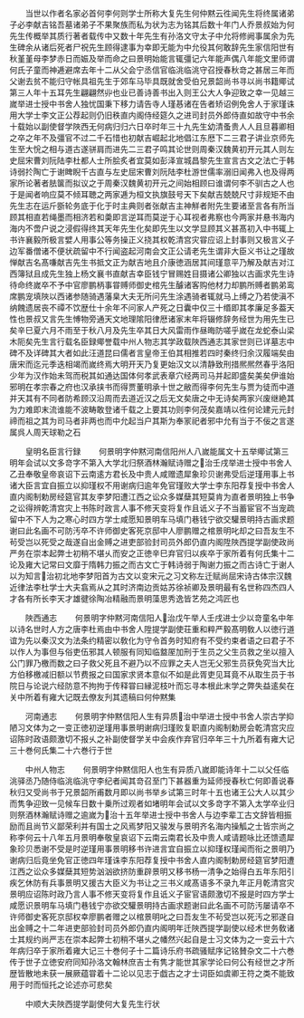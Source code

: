 <!-- { "loadSidebar": true } -->
　　当世以作者名家必首何李何则学士所称大复先生何仲黙云徃闻先生将终属诸弟子必李献吉铭吾墓诸弟子不果聚族而私为状为志为铭其后数十年门人乔景叔始为何先生传概举其质行著者载传中又数十年先生有孙洛文守太子中允将修阙事属余为先生碑余从诸后死者尸祝先生顾得逮事为幸即无能为中允役其何敢辞先生家信阳世有秋堇堇母李梦赤日而娠及举而命之曰景明始能言辄彊记六年能声偶八年能文里师谓何氏子童而神逓避席去年十二从父会宁丞信官临洮临洮守召授春秋竒之甚居三年而父谢去贫不能归守帐具祖先生于郊车马毕具既就舍受伯兄景韶尚书寻以尚书籍鄊试第三人年十五耳先生翩翩然丱也业已善诗善书出入则王公大人争迎致之幸一见越三嵗举进士授中书舍人独忧国秉下移力请告寺人瑾惎诸在告者矫诏例免舍人于家瑾诛用大学士李文正公荐起则仍旧秩直内阁侍经筵久之进司封员外郎侍直如故守中书余十载始以副使督学陜西无何病归归六日卒时年三十九先生幼清蚤贵人人且旦暮卿相之卒之年不及彊官不过二千石惜也初献吉崛起北地倡江东厯下二三君子讲业京师先生至大恱之相与道古遂骈肩而进先二三君子鸣其论世则周秦汉魏黄初开元其人则左史屈宋曹刘阮陆李杜都人士所脍炙者宜莫如彭泽宣城昌黎先生宣言古文之法亡于韩诗弱扵陶亡于谢睥睨千古直与左史屈宋曹刘阮陆李杜游世儒率溺旧闻弗入也及得两家所论著者胠箧而拟议之于周秦汉魏黄初开元之间始相顾曰谁谓何李不驯古之人也于是闻者响应莫不倾耳聴之两家逓为桓文执旗鼓号天下矣献吉兢兢尺寸非规矩不由先生志在运斤斵轮务底于化于时主典则者张献吉主神觧者附先生要诸至言各有所当顾其相直若绳墨而相济若和羮即言逆耳而莫逆于心耳视者弗察也今两家并悬书海内海内不啻户说之浸假得终其天年先生化矣即先生以文学显顾其义甚髙初入中书辄上书许襄毅所极言嬖人用事公等务操正义挠其权乾清宫灾甞应诏上封事则又极言义子边军番僧诸不便状疏留中不行闻盗起河南会文正公请老先生谓非大臣义书让之瑾故惮献吉名髙嗛献吉先生书抵文正为献吉地且介康徳涵居其间瑾意平乃解及献吉对江西簿狱且成先生独上杨文襄书直献吉幸臣钱宁冒赐姓目摄诸公卿独以古画求先生诗待命终嵗卒不予中官廖鹏柄事甞赙师御史棺先生醵诸客购他材力却鹏所赙者鹏弟鸾席鹏宠填陜以西诸参随骑遇藩臬大夫无所问先生涂遇骑者辄就马上缚之乃若使滇不纳餽遗居丧不禫不饮歴仕十余年不问家人产死之日囊中仅三十缗即其孝廉足多葢天性也景叔又言先生愽物旁通天文地理隂阳律厯诸家末年将辍修辞务经世为用先生已矣辛巳夏六月不雨至于秋八月及先生卒其日大风雷雨作昼晦防嗟乎嵗在龙蛇泰山梁木阨矣先生言行载名臣録鄊誉载中州人物志其学政载陜西通志其家世则已详墓志中碑不及详碑其大者如此汪道昆曰儒者言皇帝王伯其相推若四时秦终归余汉履端矣由唐宋而迄元季迭相竭而嵗终焉大明开天乃复更始汉文以清静致刑措熈熈然春乎洛阳少年为汉作始未驾而税其如通达国体何孝武表章穴经两司马并起即盛矣美矣伊谁始邪明在孝宗春之府也汉承挟书而得贾董明承十世之敝而得李何先生与贾为徒而中道并天其有不同者防希顾汉沿周而去道近汉之后无文矣唐之中无诗矣两家兴废继絶其为力难即末流谁能不波畴敢登诸千载之上要其功则李何茂矣嘉靖以徃何论建元元封禘而祖之其为司马者非两也而中允起当户其斯为奉冡祀者邪中允有当于不佞之言遂属呉人周天球勒之石














　　皇明名臣言行録
　　何景明字仲黙河南信阳州人八嵗能属文十五举鄊试第三明年会试以文多竒字不第入大学北归祭酒林瀚赋诗赠之治壬戌举进士授中书舍人乙丑奉敬皇帝哀诏下云南逺方君长及中贵人咸赠遗犀象珍贝谢弗受后逆瑾用事上书诸大臣言宜自振立以抑瑾权不用谢病归逾年免官瑾败大学士李东阳荐复授中书舍人直内阁制勅房经筵官其友李梦阳遭江西之讼众多媒蘖其短莫肯为直者景明独上书争之讼得辨乾清宫灾上书陈时政言人事不修天变将复作且诋义子不当蓄宦官不当宠疏留中不下人为之寒心时四方学士咸愿知景明车马填门巷钱宁欲交驩景明持古画求题谢曰此名画不可防汚卒不许师御史客死京邸中人廖鹏赠之棺景明叱却之曰吾友生不茍受岂以死受之哉遂自出金赙之进吏部验封司员外郎仍直内阁陞陜西提学副使政尚严务在崇本起弊士初稍不堪乆而安之正徳辛巳弃官归以疾卒于家所着有何氏集十二论及雍大记常曰文靡于隋韩力振之而古文亡于韩诗弱于陶谢力振之而古诗亡于谢人以为知言治初北地李梦阳首为古文以变宋元之习文称左迁赋尚屈宋诗古体宗汉魏近律法李杜学士大夫翕焉从之其时济南边贡姑苏徐祯卿及景明最有名世称四杰四人才各有所长李天才雄徤徐陶冶精融而景明藻思秀逸皆艺苑之鸿匠也







　　陜西通志
　　何景明字仲黙河南信阳人治戊午举人壬戌进士少以竒童名中年以诗名世时人方之唐李杜焉由中书舍人陞提学副使荘重和粹严毅髙明敎人以徳行道谊为先以秦汉文为法条约精密以敎化为守令首务时知府有不受约束者语之曰君子不以作人为事但与俗吏伍邪其人顿服有同知临盩厔加刑于生员之父生员救之坐以擅入公门罪乃檄而数之曰子救父死且不避乃以不应罪之夫人岂无父邪生员获免究当大比方伯移檄减旧额以节费报之曰国家求贤本意似不如是此胥吏见耳竟不从取生员于书院日与论说六经防意不拘拘于传释甞曰縁泥枝叶而忘寻本根此末学之弊失益逺矣在关中所着有雍大记既去僚友刋其遗稿曰何仲黙集


　　河南通志
　　何景明字仲黙信阳人生有异质治中举进士授中书舍人崇古学抑陋习文体为之一变正徳初逆瑾用事景明谢病归瑾败复职直内阁制勅房会乾清宫灾应诏陈时政语颇激切不报乆之补副使督学关中会疾作弃官归卒年三十九所着有雍大记三十巻何氏集二十六巻行于世









　　中州人物志
　　何景明字仲黙信阳人也生有异质八嵗即能诗年十二以父任临洮驿丞乃随侍临洮临洮守李纪者闻其竒召至门下甚器重为延师授春秋亡何即善说春秋归又受尚书于兄景韶所甫数月即以尚书举乡试第三时年十五也诸王公大人以其少而隽争迎致一见候车日数十乗所过观者如堵明年会试以文多竒字不第入太学卒业归则祭酒林瀚赋诗赠之逾嵗为治十五年举进士授中书舍人与边李辈工古文辞皆相振励而且尚节义鄙荣利并有国士之风焉梦阳又骏发与景明齐名海内操觚之士皆宗尚之称李何云十八年五月景明奉敬皇哀诏下云南云南君长及中贵人咸请题咏比还馈遗犀象珍贝悉谢不受是时逆瑾用事景明移书许进言宜自振立以抑瑾权瑾闻而衔之景明乃谢病归后竟坐免官正徳四年瑾诛李东阳荐复授中书舍人直内阁制勅房经筵官梦阳遭江西之讼众多媒蘖其短势汹汹欲挤防重辟景明又移书杨一清争之始得白五年东阳引疾乞休防有兵事景明又援古大臣义为书让之三书义咸髙语多不录九年正月乾清宫灾景明应诏陈时政乃言人事不修天变将复作且诋义子宦官语颇激切不报是时四方学士咸愿识景明车马填门巷钱宁亦欲交驩景明持古画求题谢曰此名画不可防汚屡请卒不许师御史客死京邸权幸廖鹏者赠之以棺景明叱之曰吾友生不茍受岂以死汚之邪遂自出金赙之十二年进吏部验封司员外郎仍直内阁明年迁陜西提学副使以经术世务敎诸士其规约尚严志在崇本起弊士初稍不堪乆之幡然兴起自是士习文体为之一变云十六年病归卒于家所着雍大记三十巻何子十二篇诗乐府书疏骚赋序记铭賛杂文二十六巻传于世子立徳安府同知孙洛文翰林庶吉士有隽才能世其家学论曰何公有经世之才所歴皆散地未获一展厥蕴甞着十二论以见志于戯古之才士词臣如虞卿王符之类不能致用于时而恒托之论述亦可悲矣














　　中顺大夫陜西提学副使何大复先生行状
